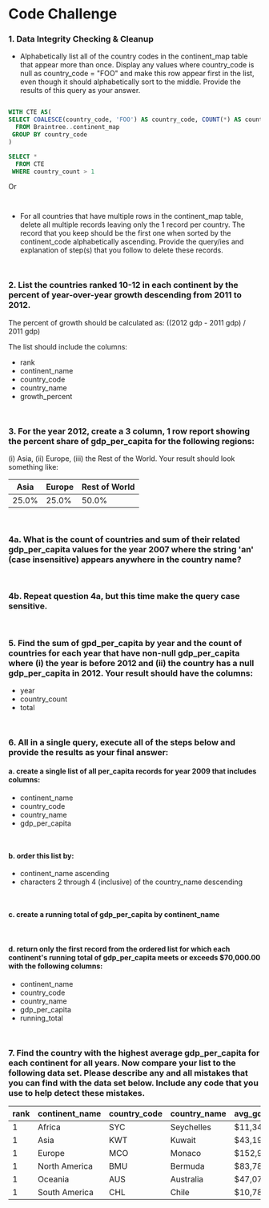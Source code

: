 # Code Challenge

### 1. Data Integrity Checking & Cleanup

- Alphabetically list all of the country codes in the continent_map table that appear more than once. Display any values where country_code is null as country_code = "FOO" and make this row appear first in the list, even though it should alphabetically sort to the middle. Provide the results of this query as your answer.

````sql

WITH CTE AS(
SELECT COALESCE(country_code, 'FOO') AS country_code, COUNT(*) AS country_count
  FROM Braintree..continent_map
 GROUP BY country_code
)

SELECT *
  FROM CTE
 WHERE country_count > 1

````

Or

````sql



````

- For all countries that have multiple rows in the continent_map table, delete all multiple records leaving only the 1 record per country. The record that you keep should be the first one when sorted by the continent_code alphabetically ascending. Provide the query/ies and explanation of step(s) that you follow to delete these records.

````sql



````

### 2. List the countries ranked 10-12 in each continent by the percent of year-over-year growth descending from 2011 to 2012.

  The percent of growth should be calculated as: ((2012 gdp - 2011 gdp) / 2011 gdp)

  The list should include the columns:

- rank
- continent_name
- country_code
- country_name
- growth_percent

````sql



````

### 3. For the year 2012, create a 3 column, 1 row report showing the percent share of gdp_per_capita for the following regions:

(i) Asia, (ii) Europe, (iii) the Rest of the World. Your result should look something like:

| Asia | Europe | Rest of World |
| ----------- | ----------- | ----------- |
| 25.0%|	25.0%	|50.0%  |

````sql



````

### 4a. What is the count of countries and sum of their related gdp_per_capita values for the year 2007 where the string 'an' (case insensitive) appears anywhere in the country name?

````sql



````

### 4b. Repeat question 4a, but this time make the query case sensitive.

````sql



````

### 5. Find the sum of gpd_per_capita by year and the count of countries for each year that have non-null gdp_per_capita where (i) the year is before 2012 and (ii) the country has a null gdp_per_capita in 2012. Your result should have the columns:

- year
- country_count
- total

````sql



````

### 6. All in a single query, execute all of the steps below and provide the results as your final answer:

#### a. create a single list of all per_capita records for year 2009 that includes columns:

- continent_name
- country_code
- country_name
- gdp_per_capita

````sql



````

#### b. order this list by:

- continent_name ascending
- characters 2 through 4 (inclusive) of the country_name descending

````sql



````

#### c. create a running total of gdp_per_capita by continent_name

````sql



````

#### d. return only the first record from the ordered list for which each continent's running total of gdp_per_capita meets or exceeds $70,000.00 with the following columns:

- continent_name
- country_code
- country_name
- gdp_per_capita
- running_total

````sql



````

### 7. Find the country with the highest average gdp_per_capita for each continent for all years. Now compare your list to the following data set. Please describe any and all mistakes that you can find with the data set below. Include any code that you use to help detect these mistakes.

|rank|	continent_name|	country_code|	country_name|	avg_gdp_per_capita|
| ----------- | ----------- | ----------- | ----------- | ----------- |
|1	|Africa|	SYC|	Seychelles|	$11,348.66|
|1	|Asia|	KWT|	Kuwait|	$43,192.49|
|1	|Europe|	MCO|	Monaco|	$152,936.10|
|1	|North America|	BMU|	Bermuda|	$83,788.48|
|1	|Oceania|	AUS|	Australia|	$47,070.39|
|1	|South America|	CHL|	Chile	|$10,781.71|

